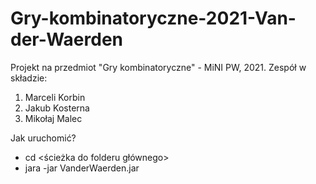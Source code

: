 # Gry-kombinatoryczne-2021-Van-der-Waerden
Projekt na przedmiot "Gry kombinatoryczne" - MiNI PW, 2021.
Zespół w składzie:
1. Marceli Korbin
2. Jakub Kosterna
3. Mikołaj Malec

Jak uruchomić?
- cd <ścieżka do folderu głównego>
- jara -jar VanderWaerden.jar